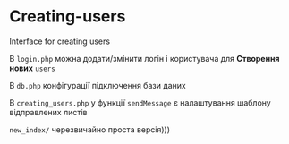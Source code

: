 # Creating-users
Interface for creating users

В `login.php` можна додати/змінити логін і користувача для **Створення нових** `users` 

В `db.php` конфігурації підключення бази даних

В `creating_users.php` у функції `sendMessage` є налаштування шаблону відправлених листів

`new_index/` черезвичайно проста версія)))